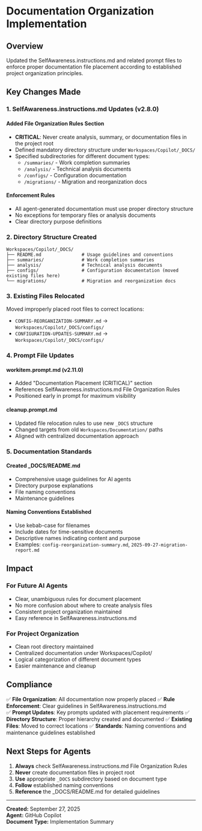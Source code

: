 # Documentation Organization Implementation

## Overview
Updated the SelfAwareness.instructions.md and related prompt files to enforce proper documentation file placement according to established project organization principles.

## Key Changes Made

### 1. SelfAwareness.instructions.md Updates (v2.8.0)

#### Added File Organization Rules Section
- **CRITICAL**: Never create analysis, summary, or documentation files in the project root
- Defined mandatory directory structure under `Workspaces/Copilot/_DOCS/`
- Specified subdirectories for different document types:
  - `/summaries/` - Work completion summaries
  - `/analysis/` - Technical analysis documents  
  - `/configs/` - Configuration documentation
  - `/migrations/` - Migration and reorganization docs

#### Enforcement Rules
- All agent-generated documentation must use proper directory structure
- No exceptions for temporary files or analysis documents
- Clear directory purpose definitions

### 2. Directory Structure Created

```
Workspaces/Copilot/_DOCS/
├── README.md               # Usage guidelines and conventions
├── summaries/              # Work completion summaries
├── analysis/               # Technical analysis documents
├── configs/                # Configuration documentation (moved existing files here)
└── migrations/             # Migration and reorganization docs
```

### 3. Existing Files Relocated

Moved improperly placed root files to correct locations:
- `CONFIG-REORGANIZATION-SUMMARY.md` → `Workspaces/Copilot/_DOCS/configs/`
- `CONFIGURATION-UPDATES-SUMMARY.md` → `Workspaces/Copilot/_DOCS/configs/`

### 4. Prompt File Updates

#### workitem.prompt.md (v2.11.0)
- Added "Documentation Placement (CRITICAL)" section
- References SelfAwareness.instructions.md File Organization Rules
- Positioned early in prompt for maximum visibility

#### cleanup.prompt.md
- Updated file relocation rules to use new `_DOCS` structure
- Changed targets from old `Workspaces/Documentation/` paths
- Aligned with centralized documentation approach

### 5. Documentation Standards

#### Created _DOCS/README.md
- Comprehensive usage guidelines for AI agents
- Directory purpose explanations
- File naming conventions
- Maintenance guidelines

#### Naming Conventions Established
- Use kebab-case for filenames
- Include dates for time-sensitive documents
- Descriptive names indicating content and purpose
- Examples: `config-reorganization-summary.md`, `2025-09-27-migration-report.md`

## Impact

### For Future AI Agents
- Clear, unambiguous rules for document placement
- No more confusion about where to create analysis files
- Consistent project organization maintained
- Easy reference in SelfAwareness.instructions.md

### For Project Organization
- Clean root directory maintained
- Centralized documentation under Workspaces/Copilot/
- Logical categorization of different document types
- Easier maintenance and cleanup

## Compliance

✅ **File Organization**: All documentation now properly placed
✅ **Rule Enforcement**: Clear guidelines in SelfAwareness.instructions.md  
✅ **Prompt Updates**: Key prompts updated with placement requirements
✅ **Directory Structure**: Proper hierarchy created and documented
✅ **Existing Files**: Moved to correct locations
✅ **Standards**: Naming conventions and maintenance guidelines established

## Next Steps for Agents

1. **Always** check SelfAwareness.instructions.md File Organization Rules
2. **Never** create documentation files in project root
3. **Use** appropriate `_DOCS` subdirectory based on document type
4. **Follow** established naming conventions
5. **Reference** the _DOCS/README.md for detailed guidelines

---

**Created:** September 27, 2025  
**Agent:** GitHub Copilot  
**Document Type:** Implementation Summary